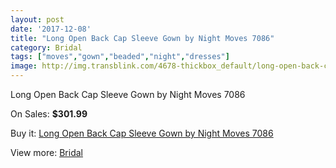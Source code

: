 ```yaml
---
layout: post
date: '2017-12-08'
title: "Long Open Back Cap Sleeve Gown by Night Moves 7086"
category: Bridal
tags: ["moves","gown","beaded","night","dresses"]
image: http://img.transblink.com/4678-thickbox_default/long-open-back-cap-sleeve-gown-by-night-moves-7086.jpg
---
```

Long Open Back Cap Sleeve Gown by Night Moves 7086

On Sales: **$301.99**
<a href="https://www.transblink.com/en/bridal/1457-long-open-back-cap-sleeve-gown-by-night-moves-7086.html"><amp-img layout="responsive" width="600" height="600" src="//img.transblink.com/4678-thickbox_default/long-open-back-cap-sleeve-gown-by-night-moves-7086.jpg" alt="Long Open Back Cap Sleeve Gown by Night Moves 7086 0" /></a>
<a href="https://www.transblink.com/en/bridal/1457-long-open-back-cap-sleeve-gown-by-night-moves-7086.html"><amp-img layout="responsive" width="600" height="600" src="//img.transblink.com/4681-thickbox_default/long-open-back-cap-sleeve-gown-by-night-moves-7086.jpg" alt="Long Open Back Cap Sleeve Gown by Night Moves 7086 1" /></a>
<a href="https://www.transblink.com/en/bridal/1457-long-open-back-cap-sleeve-gown-by-night-moves-7086.html"><amp-img layout="responsive" width="600" height="600" src="//img.transblink.com/4680-thickbox_default/long-open-back-cap-sleeve-gown-by-night-moves-7086.jpg" alt="Long Open Back Cap Sleeve Gown by Night Moves 7086 2" /></a>
<a href="https://www.transblink.com/en/bridal/1457-long-open-back-cap-sleeve-gown-by-night-moves-7086.html"><amp-img layout="responsive" width="600" height="600" src="//img.transblink.com/4679-thickbox_default/long-open-back-cap-sleeve-gown-by-night-moves-7086.jpg" alt="Long Open Back Cap Sleeve Gown by Night Moves 7086 3" /></a>

Buy it: [Long Open Back Cap Sleeve Gown by Night Moves 7086](https://www.transblink.com/en/bridal/1457-long-open-back-cap-sleeve-gown-by-night-moves-7086.html "Long Open Back Cap Sleeve Gown by Night Moves 7086")

View more: [Bridal](https://www.transblink.com/en/3-bridal "Bridal")